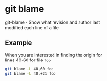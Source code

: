 # git blame

git-blame - Show what revision and author last  
            modified each line of a file  

## Example  

When you are interested in finding the origin for  
lines 40-60 for file `foo`  

```sh
git blame -L 40,60 foo
git blame -L 40,+21 foo
```
